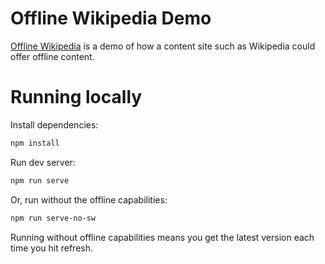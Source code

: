 # Offline Wikipedia Demo

[Offline Wikipedia](https://wiki-offline.jakearchibald.com) is a demo of how a content site such as Wikipedia could offer offline content.

# Running locally

Install dependencies:

```sh
npm install
```

Run dev server:

```sh
npm run serve
```

Or, run without the offline capabilities:

```sh
npm run serve-no-sw
```

Running without offline capabilities means you get the latest version each time you hit refresh.
